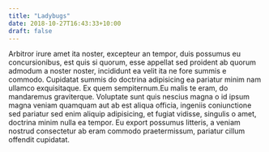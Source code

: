```yaml
---
title: "Ladybugs"
date: 2018-10-27T16:43:33+10:00
draft: false
---
```


Arbitror irure amet ita noster, excepteur an tempor, duis possumus eu 
concursionibus, est quis si quorum, esse appellat sed proident ab quorum admodum 
a noster noster, incididunt ea velit ita ne fore summis e commodo. Cupidatat 
summis do doctrina adipisicing ea pariatur minim nam ullamco exquisitaque. Ex 
quem sempiternum.Eu malis te eram, do mandaremus graviterque. Voluptate sunt 
quis nescius magna o id ipsum magna veniam quamquam aut ab est aliqua officia, 
ingeniis coniunctione sed pariatur sed enim aliquip adipisicing, et fugiat 
vidisse, singulis o amet, doctrina minim nulla ea tempor. Eu export possumus 
litteris, a veniam nostrud consectetur ab eram commodo praetermissum, pariatur 
cillum offendit cupidatat.